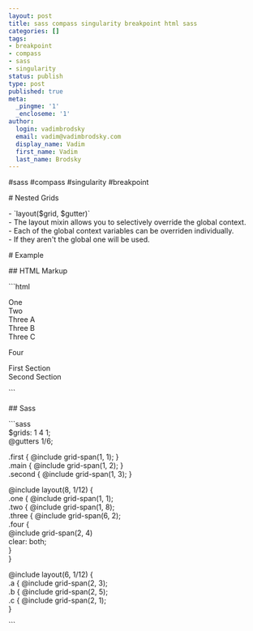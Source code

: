 ```yaml
---
layout: post
title: sass compass singularity breakpoint html sass
categories: []
tags:
- breakpoint
- compass
- sass
- singularity
status: publish
type: post
published: true
meta:
  _pingme: '1'
  _encloseme: '1'
author:
  login: vadimbrodsky
  email: vadim@vadimbrodsky.com
  display_name: Vadim
  first_name: Vadim
  last_name: Brodsky
---
```

<p>#sass #compass #singularity #breakpoint</p>
<p># Nested Grids</p>
<p>- `layout($grid, $gutter)`<br />
- The layout mixin allows you to selectively override the global context.<br />
- Each of the global context variables can be overriden individually.<br />
- If they aren't the global one will be used.</p>
<p># Example</p>
<p>## HTML Markup</p>
<p>```html</p>
<div class="main">
<div class="one">One</div>
<div class="two">Two</div>
<div class="three">
<div class="a">Three A</div>
<div class="b">Three B</div>
<div class="c">Three C</div>
</p></div>
<div class="four">Four</div>
</p></div>
<div class="first">First Section</div>
<div class="second">Second Section</div>
<p>```</p>
<p>## Sass</p>
<p>```sass<br />
$grids: 1 4 1;<br />
@gutters 1/6;</p>
<p>.first { @include grid-span(1, 1); }<br />
.main { @include grid-span(1, 2); }<br />
.second { @include grid-span(1, 3); }</p>
<p>@include layout(8, 1/12) {<br />
    .one { @include grid-span(1, 1);<br />
    .two { @include grid-span(1, 8);<br />
    .three { @include grid-span(6, 2);<br />
    .four {<br />
        @include grid-span(2, 4)<br />
        clear: both;<br />
    }<br />
}</p>
<p>@include layout(6, 1/12) {<br />
    .a { @include grid-span(2, 3);<br />
    .b { @include grid-span(2, 5);<br />
    .c { @include grid-span(2, 1);<br />
}</p>
<p>```</p>
